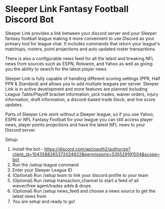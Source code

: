 <h1>Sleeper Link Fantasy Football Discord Bot</h1>

Sleeper Link provides a link between your discord server and your Sleeper fantasy football league making it more conveinient to use Discord as your primary tool for league chat. It includes commands that return your league's matchups, rosters, point projections and auto updated roster transactions.

There is also a configurable news feed for all the latest and breaking NFL news from sources such as ESPN, Rotowire, and Yahoo as well as giving you the ability to search for the latest player news.

Sleeper Link is fully capable of handling different scoring settings (PPR, Half PPR & Standard) and allows you to add multiple leagues per server. Sleeper Link is in active development and more features are planned including League Table/Playoff bracket information, pick trades, waiver orders, injury information, draft information, a discord-based trade block, and live score updates.

Parts of Sleeper Link work without a Sleeper league, so if you use Yahoo, ESPN or NFL Fantasy Football for your league you can still access player news, player points projections and have the latest NFL news to your Discord server.

Setup:

1) Install the bot - https://discord.com/api/oauth2/authorize?client_id=1043588265372024922&permissions=535529191504&scope=bot
2) Run the /setup league command
3) Enter your Sleeper League ID
4) (Optional) Run /setup team to link your discord profile to your team
5) (Optional) Run /setup transaction_channel to start a feed of all waiver/free agent/trades adds & drops
6) (Optional) Run /setup news_feed and choose a news source to get the latest news from 
7) You are setup and ready to go!